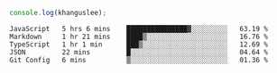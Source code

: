```js
console.log(khanguslee);
```

<!--START_SECTION:waka-->
```text
JavaScript   5 hrs 6 mins    ███████████████▓░░░░░░░░░   63.19 % 
Markdown     1 hr 21 mins    ████▒░░░░░░░░░░░░░░░░░░░░   16.76 % 
TypeScript   1 hr 1 min      ███▒░░░░░░░░░░░░░░░░░░░░░   12.69 % 
JSON         22 mins         █░░░░░░░░░░░░░░░░░░░░░░░░   04.64 % 
Git Config   6 mins          ▒░░░░░░░░░░░░░░░░░░░░░░░░   01.36 % 
```
<!--END_SECTION:waka-->

<!--
**khanguslee/khanguslee** is a ✨ _special_ ✨ repository because its `README.md` (this file) appears on your GitHub profile.

Here are some ideas to get you started:

- 🔭 I’m currently working on ...
- 🌱 I’m currently learning ...
- 👯 I’m looking to collaborate on ...
- 🤔 I’m looking for help with ...
- 💬 Ask me about ...
- 📫 How to reach me: ...
- 😄 Pronouns: ...
- ⚡ Fun fact: ...
-->
